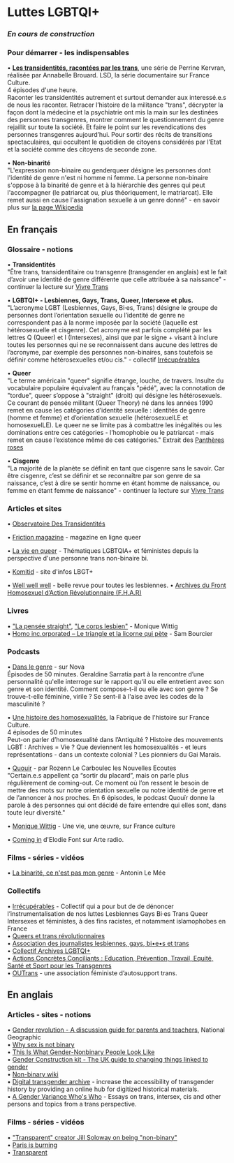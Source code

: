 # Luttes LGBTQI+

### _En cours de construction_

### Pour démarrer - les indispensables  
• **[Les transidentités, racontées par les trans](https://www.franceculture.fr/emissions/lsd-la-serie-documentaire/les-transidentites-racontees-par-les-trans-14-histoire-inedite-dune-mobilisation)**, une série de Perrine Kervran, réalisée par Annabelle Brouard. LSD, la série documentaire sur France Culture.  
4 épisodes d'une heure.  
Raconter les transidentités autrement et surtout demander aux interessé.e.s de nous les raconter. Retracer l’histoire de la militance "trans", décrypter la façon dont la médecine et la psychiatrie ont mis la main sur les destinées des personnes transgenres, montrer comment le questionnement du genre rejaillit sur toute la société. Et faire le point sur les revendications des personnes transgenres aujourd’hui. Pour sortir des récits de transitions spectaculaires, qui occultent le quotidien de citoyens considérés par l’Etat et la société comme des citoyens de seconde zone. 

• **Non-binarité**  
"L'expression non-binaire ou genderqueer désigne les personnes dont l'identité de genre n'est ni homme ni femme. La personne non-binaire s'oppose à la binarité de genre et à la hiérarchie des genres qui peut l'accompagner (le patriarcat ou, plus théoriquement, le matriarcat). Elle remet aussi en cause l'assignation sexuelle à un genre donné" - en savoir plus sur [la page Wikipedia](https://fr.wikipedia.org/wiki/Non-binaire)

## En français
### Glossaire - notions
• **Transidentités**  
"Être trans, transidentitaire ou transgenre (transgender en anglais) est le fait d’avoir une identité de genre différente que celle attribuée à sa naissance" - continuer la lecture sur [Vivre Trans](https://vivre-trans.fr/cisgenre-transgenre-la-difference/)  

• **LGBTQI+ - Lesbiennes, Gays, Trans, Queer, Intersexe et plus.**  
"L’acronyme LGBT (Lesbiennes, Gays, Bi·es, Trans) désigne le groupe de personnes dont l’orientation sexuelle ou l’identité de genre ne correspondent pas à la norme imposée par la société (laquelle est hétérosexuelle et cisgenre). 
Cet acronyme est parfois complété par les lettres Q (Queer) et I (Intersexes), ainsi que par le signe + visant à inclure toutes les personnes qui ne se reconnaissent dans aucune des lettres de l’acronyme, par exemple des personnes non-binaires, sans toutefois se définir comme hétérosexuelles et/ou cis." - collectif [Irrécupérables](https://www.irrecuperables.org/)  

• **Queer**  
"Le terme américain "queer" signifie étrange, louche, de travers. Insulte du vocabulaire populaire équivalent au français "pédé", avec la connotation de "tordue", queer s’oppose à "straight" (droit) qui désigne les hétérosexuels. Ce courant de pensée militant (Queer Theory) né dans les années 1990 remet en cause les catégories d’identité sexuelle : identités de genre (homme et femme) et d’orientation sexuelle (hétérosexuelLE et homosexuelLE). Le queer ne se limite pas à combattre les inégalités ou les dominations entre ces catégories - l’homophobie ou le patriarcat - mais remet en cause l’existence même de ces catégories." 
Extrait des [Panthères roses](http://www.lespantheresroses.org/theorie-queer.html)  

• **Cisgenre**  
"La majorité de la planète se définit en tant que cisgenre sans le savoir. Car être cisgenre, c’est se définir et se reconnaître par son genre de sa naissance, c’est à dire se sentir homme en étant homme de naissance, ou femme en étant femme de naissance" - continuer la lecture sur [Vivre Trans](https://vivre-trans.fr/cisgenre-transgenre-la-difference/)  

### Articles et sites

• [Observatoire Des Transidentités](https://www.observatoire-des-transidentites.com/)  

• [Friction magazine](https://friction-magazine.fr/) - magazine en ligne queer  

• [La vie en queer](https://lavieenqueer.wordpress.com/) - Thématiques LGBTQIA+ et féministes depuis la perspective d'une personne trans non-binaire bi.  

• [Komitid](https://www.komitid.fr/) - site d'infos LBGT+

• [Well well well](https://revuewellwellwell.fr/) - belle revue pour toutes les lesbiennes.
• [Archives du Front Homosexuel d’Action Révolutionnaire (F.H.A.R)](http://archivesautonomies.org/spip.php?rubrique258)  

### Livres 
• ["La pensée straight"](http://www.editionsamsterdam.fr/la-pensee-straight/), ["Le corps lesbien"](http://www.leseditionsdeminuit.fr/livre-Le_Corps_lesbien-1895-1-1-0-1.html) - Monique Wittig  
• [Homo inc.orporated – Le triangle et la licorne qui pète](http://www.cambourakis.com/spip.php?article870&var_recherche=bourcier) - Sam Bourcier  

### Podcasts 
• [Dans le genre](http://www.nova.fr/radionova/podcast-dans-le-genre) - sur Nova  
Épisodes de 50 minutes.
Geraldine Sarratia part à la rencontre d’une personnalité qu'elle interroge sur le rapport qu'il ou elle entretient avec son genre et son identité. Comment compose-t-il ou elle avec son genre ? Se trouve-t-elle féminine, virile ? Se sent-il à l'aise avec les codes de la masculinité ?  

• [Une histoire des homosexualités](https://www.franceculture.fr/emissions/series/une-histoire-des-homosexualites), la Fabrique de l'histoire sur France Culture.  
4 épisodes de 50 minutes  
Peut-on parler d’homosexualité dans l’Antiquité ? Histoire des mouvements LGBT : Archives = Vie ? Que deviennent les homosexualités - et leurs représentations - dans un contexte colonial ? Les pionniers du Gai Marais.  

• [Quouir](https://www.nouvellesecoutes.fr/quouir/) - par Rozenn Le Carboulec les Nouvelles Ecoutes  
"Certain.e.s appellent ça “sortir du placard”, mais on parle plus régulièrement de coming-out. Ce moment où l’on ressent le besoin de mettre des mots sur notre orientation sexuelle ou notre identité de genre et de l’annoncer à nos proches.
En 6 épisodes, le podcast Quouïr donne la parole à des personnes qui ont décidé de faire entendre qui elles sont, dans toute leur diversité."  

• [Monique Wittig](https://www.franceculture.fr/emissions/une-vie-une-oeuvre/monique-wittig-1935-2003-heroine-de-notre-histoire-et-lesbienne-radicale) - Une vie, une œuvre, sur France culture  

• [Coming in](https://www.arteradio.com/son/61658766/coming) d'Elodie Font sur Arte radio.

### Films - séries - vidéos
• [La binarité, ce n'est pas mon genre](https://www.youtube.com/watch?v=8aM0mWvEdvo) - Antonin Le Mée  

### Collectifs
• [Irrécupérables](https://www.irrecuperables.org/) - Collectif qui a pour but de de dénoncer l’instrumentalisation de nos luttes Lesbiennes Gays Bi·es Trans Queer Intersexes et féministes, à des fins racistes, et notamment islamophobes en France  
• [Queers et trans révolutionnaires](https://qtresistance.wordpress.com/)  
• [Association des journalistes lesbiennes, gays, bi•e•s et trans](http://ajlgbt.info/)  
• [Collectif Archives LGBTQI+](https://archiveslgbtqi.fr/)  
• [Actions Concrètes Conciliants : Education, Prévention, Travail, Equité, Santé et Sport pour les Transgenres](https://www.acceptess-t.com)  
• [OUTrans](https://outrans.org/lassociation/qui-sommes-nous/) - une association féministe d’autosupport trans.  

## En anglais
### Articles - sites - notions
• [Gender revolution - A discussion guide for parents and teachers](https://www.nationalgeographic.com/pdf/gender-revolution-guide.pdf), National Geographic  
• [Why sex is not binary](https://www.nytimes.com/2018/10/25/opinion/sex-biology-binary.html)  
• [This Is What Gender-Nonbinary People Look Like](https://www.them.us/story/this-is-what-gender-nonbinary-people-look-like)  
• [Gender Construction kit - The UK guide to changing things linked to gender](https://genderkit.org.uk)  
• [Non-binary wiki](https://nonbinary.wiki/wiki/Nonbinary)  
• [Digital transgender archive](https://www.digitaltransgenderarchive.net/) - increase the accessibility of transgender history by providing an online hub for digitized historical materials.  
• [A Gender Variance Who's Who](https://zagria.blogspot.com/) - Essays on trans, intersex, cis and other persons and topics from a trans perspective.  

### Films - séries - vidéos
• ["Transparent" creator Jill Soloway on being "non-binary"](https://www.youtube.com/watch?v=H8ncL9y35FY)  
• [Paris is burning](https://fr.wikipedia.org/wiki/Paris_Is_Burning_(film))  
• [Transparent](https://fr.wikipedia.org/wiki/Transparent_(s%C3%A9rie_t%C3%A9l%C3%A9vis%C3%A9e))  
